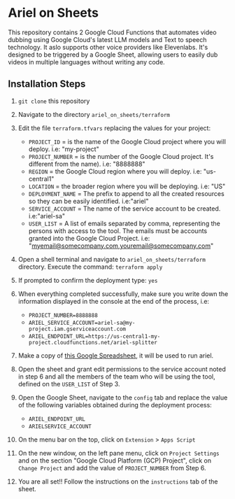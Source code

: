 # Ariel on Sheets

This repository contains 2 Google Cloud Functions that automates video dubbing using Google Cloud's latest LLM models and Text to speech technology. It aslo supports other voice providers like Elevenlabs.
It's designed to be triggered by a Google Sheet, allowing users to easily dub videos in multiple languages without writing any code.

## Installation Steps

1. `git clone` this repository
2. Navigate to the directory `ariel_on_sheets/terraform`
3. Edit the file `terraform.tfvars` replacing the values for your project:

   * `PROJECT_ID` = is the name of the Google Cloud project where you will deploy. i.e: "my-project"
   * `PROJECT_NUMBER` = is the number of the Google Cloud project. It's different from the name). i.e: "8888888"
   * `REGION` = the Google Cloud region where you will deploy. i.e: "us-central1"
   * `LOCATION` = the broader region where you will be deploying. i.e: "US"
   * `DEPLOYMENT_NAME` = The prefix to append to all the created resources so they can be easily identified. i.e:"ariel"
   * `SERVICE_ACCOUNT` = The name of the service account to be created. i.e:"ariel-sa"
   * `USER_LIST` = A list of emails separated by comma, representing the persons with access to the tool. The emails must be accounts granted into the Google Cloud Project. i.e: "<myemail@somecompany.com>,<youremail@somecompany.com>"

4. Open a shell terminal and navigate to `ariel_on_sheets/terraform` directory. Execute the command: `terraform apply`
5. If prompted to confirm the deployment type: `yes`
6. When everything completed successfully, make sure you write down the information displayed in the console at the end of the process, i.e:

    * `PROJECT_NUMBER=8888888`
    * `ARIEL_SERVICE_ACCOUNT=ariel-sa@my-project.iam.gserviceaccount.com`
    * `ARIEL_ENDPOINT_URL=https://us-central1-my-project.cloudfunctions.net/ariel-splitter`

7. Make a copy of [this Google Spreadsheet](https://docs.google.com/spreadsheets/d/1F3vmKc8qyZ6bp4hMv0XeMZTmaQdX8OVI2Z3F8OhcSIU/edit?usp=sharing), it will be used to run ariel.
8. Open the sheet and grant edit permissions to the service account noted in step 6 and all the members of the team who will be using the tool, defined on the `USER_LIST` of Step 3.
9. Open the Google Sheet, navigate to the `config` tab and replace the value of the following variables obtained during the deployment process:

    * `ARIEL_ENDPOINT_URL`
    * `ARIELSERVICE_ACCOUNT`

10. On the menu bar on the top, click on `Extension` > `Apps Script`
11. On the new window, on the left pane menu, click on `Project Settings` and on the section "Google Cloud Platform (GCP) Project", click on `Change Project` and add the value of `PROJECT_NUMBER` from Step 6.
12. You are all set!! Follow the instructions on the `instructions` tab of the sheet.